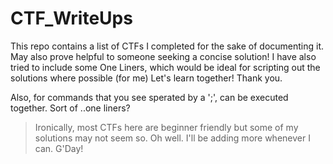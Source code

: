 
# CTF_WriteUps

This repo contains a list of CTFs I completed for the sake of documenting it. 
May also prove helpful to someone seeking a concise solution!
I have also tried to include some One Liners, which would be ideal for scripting out the solutions where possible (for me)
Let's learn together! Thank you.

Also, for commands that you see sperated by a ';', can be executed together. Sort of ..one liners?


>Ironically, most CTFs here are beginner friendly but some of my solutions may not seem so. Oh well.
>I'll be adding more whenever I can. G'Day!

